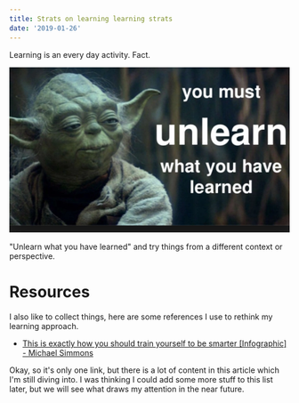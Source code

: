 ```yaml
---
title: Strats on learning learning strats
date: '2019-01-26'
---
```


Learning is an every day activity. Fact.

![Yoda](2019-01-26-14-55-04.png)

"Unlearn what you have learned" and try things from a different context or perspective.

# Resources

I also like to collect things, here are some references I use to rethink my learning approach.

- [This is exactly how you should train yourself to be smarter [Infographic] - Michael Simmons](https://medium.com/accelerated-intelligence/this-is-exactly-how-you-should-train-yourself-to-be-smarter-infographic-86d0d42ad41c)

Okay, so it's only one link, but there is a lot of content in this article which I'm still diving into. I was thinking I could add some more stuff to this list later, but we will see what draws my attention in the near future.
